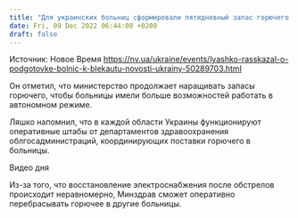 ```yaml
---
title: "Для украинских больниц сформировали пятидневный запас горючего на случай блекаута"
date: Fri, 09 Dec 2022 06:44:00 +0200
draft: false
---
```

Источник: Новое Время https://nv.ua/ukraine/events/lyashko-rasskazal-o-podgotovke-bolnic-k-blekautu-novosti-ukrainy-50289703.html


Он отметил, что министерство продолжает наращивать запасы горючего, чтобы больницы имели больше возможностей работать в автономном режиме.

Ляшко напомнил, что в каждой области Украины функционируют оперативные штабы от департаментов здравоохранения облгосадминистраций, координирующих поставки горючего в больницы.

 Видео дня   

Из-за того, что восстановление электроснабжения после обстрелов происходит неравномерно, Минздрав сможет оперативно перебрасывать горючее в другие больницы.
